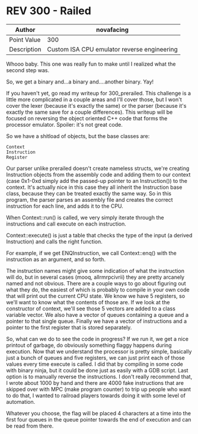 # REV 300 - Railed

| Author | novafacing |
| --- | --- |
| Point Value | 300 |
| Description | Custom ISA CPU emulator reverse engineering |

Whooo baby. This one was really fun to make until I realized what the second step was. 

So, we get a binary and...a binary and....another binary. Yay!

If you haven't yet, go read my writeup for 300_prerailed. This challenge is a little more complicated in a couple areas and I'll cover those, but I won't cover the lexer (because it's exactly the same) or the parser (because it's exactly the same save for a couple differences). This writeup will be focused on reversing the object oriented C++ code that forms the processor emulator. Spoiler: it's not great code.

So we have a shitload of objects, but the base classes are:

```
Context
Instruction
Register
```

Our parser unlike prerailed doesn't create nameless structs, we're creating Instruction objects from the assembly code and adding them to our context (case 0x1-0xd simply add the passed-up pointer to an Instruction()) to the context. It's actually nice in this case they all inherit the Instruction base class, because they can be treated exactly the same way. So in this program, the parser parses an assembly file and creates the correct instruction for each line, and adds it to the CPU. 

When Context::run() is called, we very simply iterate through the instructions and call execute on each instruction.

Context::execute() is just a table that checks the type of the input (a derived Instruction) and calls the right function.

For example, if we get ENQInstruction, we call Context::enq() with the instruction as an argument, and so forth. 

The instruction names might give some indication of what the instruction will do, but in several cases (mooq, allrmrpcivrii) they are pretty arcanely named and not obvious. There are a couple ways to go about figuring out what they do, the easiest of which is probably to compile in your own code that will print out the current CPU state. We know we have 5 registers, so we'll want to know what the contents of those are. If we look at the constructor of context, we'll see those 5 vectors are added to a class variable vector. We also have a vector of queues containing a queue and a pointer to that single queue. Finally we have a vector of instructions and a pointer to the first register that is stored separately.

So, what can we do to see the code in progress? If we run it, we get a nice printout of garbage, do obviously something flaggy happens during execution. Now that we understand the processor is pretty simple, basically just a bunch of queues and five registers, we can just print each of those values every time execute is called. I did that by compiling in some code with binary ninja, but it could be done just as easily with a GDB script. Last option is to manually reverse the instructions. I don't really recommend that, I wrote about 1000 by hand and there are 4000 fake instructions that are skipped over with MPC (make program counter) to trip up people who want to do that, I wanted to railroad players towards doing it with some level of automation.


Whatever you choose, the flag will be placed 4 characters at a time into the first four queues in the queue pointer towards the end of execution and can be read from there. 
